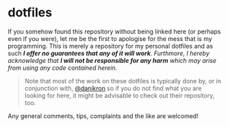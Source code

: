 # dotfiles
If you somehow found this repository without being linked here (or perhaps even if you were), let me be the first to apologise for the mess that is my programming. This is merely a repository for my personal dotfiles and as such ***I offer no guarantees that any of it will work**. Furthmore, I hereby acknowledge that **I will not be responsible for any harm** which may arise from using any code contained herein.*

>Note that most of the work on these dotfiles is typically done by, or in conjunction with, [@danikron](https://github.com/danikron) so if you do not find what you are looking for here, it might be advisable to check out their repository, too.

Any general comments, tips, complaints and the like are welcomed!
